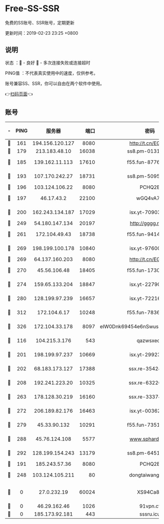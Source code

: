 # Free-SS-SSR

免费的SS账号、SSR账号，定期更新

更新时间：2019-02-23 23:25 +0800

## 说明

状态     ：🙂 - 良好 🙁 - 多次连接失败或连接超时

PING值   ：不代表真实使用中的速度，仅供参考。

账号兼容SS、SSR，你可以自由在两个软件中使用。

👉[扫码页面](https://liesauer.github.io/free-ss-ssr.github.io/)👈

## 账号

|-|PING|服务器|端口|密码|加密方式|区域|
|:----:|:----:|:-----:|-----:|:----:|:----:|:----:|
|🙂|161|194.156.120.127|8080|http://t.cn/EGJIyrl|rc4-md5|RU|
|🙂|179|213.183.48.10|16038|ss8.pm-01318678|rc4-md5|RU|
|🙂|185|139.162.11.113|17610|f55.fun-87762700|aes-256-cfb|SG|
|🙂|193|107.170.242.27|18731|ss8.pm-50950263|aes-256-cfb|US|
|🙂|196|103.124.106.22|8080|PCHQ2E|rc4-md5|US|
|🙂|197|46.17.43.2|22100|wGQ4vA7D|aes-256-gcm|RU|
|🙂|200|162.243.134.187|17029|isx.yt-70903569|aes-256-cfb|US|
|🙂|249|54.180.147.134|20197|http://gggg.rocks|chacha20|KR|
|🙂|261|172.104.49.43|18738|f55.fun-94147766|aes-256-cfb|SG|
|🙂|269|198.199.100.178|10840|isx.yt-97600185|aes-256-cfb|US|
|🙂|269|64.137.160.203|8080|http://t.cn/EGJIyrl|rc4-md5|CA|
|🙂|270|45.56.106.48|18405|f55.fun-17301402|aes-256-cfb|US|
|🙂|274|159.65.133.204|18847|isx.yt-22790068|aes-256-cfb|SG|
|🙂|280|128.199.97.239|16657|isx.yt-72216653|aes-256-cfb|SG|
|🙂|312|172.104.6.17|10248|f55.fun-78360191|aes-256-cfb|US|
|🙂|326|172.104.33.178|8097|eIW0Dnk69454e6nSwuspv9DmS201tQ0D|aes-256-cfb|SG|
|🙂|116|104.215.3.176|543|qazwsxedc|aes-256-gcm|JP|
|🙂|201|198.199.97.237|10669|isx.yt-29923675|aes-256-cfb|US|
|🙂|202|68.183.173.127|17388|ssx.re-35424497|aes-256-cfb|US|
|🙂|208|192.241.223.20|10325|ssx.re-63226148|aes-256-cfb|US|
|🙂|263|178.128.30.219|16160|ssx.re-33374521|aes-256-cfb|SG|
|🙂|272|206.189.82.176|16463|isx.yt-00362323|aes-256-cfb|SG|
|🙂|279|45.33.90.132|10291|f55.fun-73512768|aes-256-cfb|US|
|🙂|288|45.76.124.108|5577|www.sphard.com|aes-256-cfb|AU|
|🙂|292|128.199.154.243|13179|ss8.pm-64511599|aes-256-cfb|SG|
|🙁|191|185.243.57.36|8080|PCHQ2E|rc4-md5|US|
|🙁|248|103.124.105.211|80|dongtaiwang.com|aes-256-cfb|US|
|🙁|0|27.0.232.19|60024|XS94Ca8K|xchacha20-ietf-poly1305|HK|
|🙁|0|46.29.162.46|1026|91vpn.cf|rc4-md5|RU|
|🙁|0|185.173.92.181|443|sssru.icu|rc4-md5|RU|

